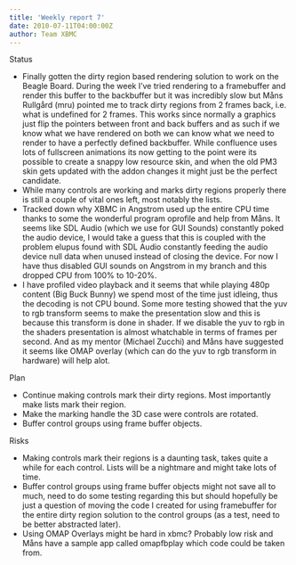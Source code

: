 ```yaml
---
title: 'Weekly report 7'
date: 2010-07-11T04:00:00Z
author: Team XBMC
---
```

Status

 
 * Finally gotten the dirty region based rendering solution to work on the Beagle Board. During the week I’ve tried rendering to a framebuffer and render this buffer to the backbuffer but it was incredibly slow but Måns Rullgård (mru) pointed me to track dirty regions from 2 frames back, i.e. what is undefined for 2 frames. This works since normally a graphics just flip the pointers between front and back buffers and as such if we know what we have rendered on both we can know what we need to render to have a perfectly defined backbuffer. While confluence uses lots of fullscreen animations its now getting to the point were its possible to create a snappy low resource skin, and when the old PM3 skin gets updated with the addon changes it might just be the perfect candidate.
 * While many controls are working and marks dirty regions properly there is still a couple of vital ones left, most notably the lists.
 * Tracked down why XBMC in Angstrom used up the entire CPU time thanks to some the wonderful program oprofile and help from Måns. It seems like SDL Audio (which we use for GUI Sounds) constantly poked the audio device, I would take a guess that this is coupled with the problem elupus found with SDL Audio constantly feeding the audio device null data when unused instead of closing the device. For now I have thus disabled GUI sounds on Angstrom in my branch and this dropped CPU from 100% to 10-20%.
 * I have profiled video playback and it seems that while playing 480p content (Big Buck Bunny) we spend most of the time just idleing, thus the decoding is not CPU bound. Some more testing showed that the yuv to rgb transform seems to make the presentation slow and this is because this transform is done in shader. If we disable the yuv to rgb in the shaders presentation is almost whatchable in terms of frames per second. And as my mentor (Michael Zucchi) and Måns have suggested it seems like OMAP overlay (which can do the yuv to rgb transform in hardware) will help alot.
 
 Plan

 
 * Continue making controls mark their dirty regions. Most importantly make lists mark their region.
 * Make the marking handle the 3D case were controls are rotated.
 * Buffer control groups using frame buffer objects.
 
 Risks

 
 * Making controls mark their regions is a daunting task, takes quite a while for each control. Lists will be a nightmare and might take lots of time.
 * Buffer control groups using frame buffer objects might not save all to much, need to do some testing regarding this but should hopefully be just a question of moving the code I created for using framebuffer for the entire dirty region solution to the control groups (as a test, need to be better abstracted later).
 * Using OMAP Overlays might be hard in xbmc? Probably low risk and Måns have a sample app called omapfbplay which code could be taken from.
 
 